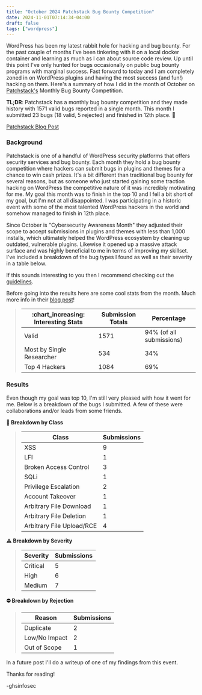 ```yaml
---
title: "October 2024 Patchstack Bug Bounty Competition"
date: 2024-11-01T07:14:34-04:00
draft: false
tags: ["wordpress"]
---
```


WordPress has been my latest rabbit hole for hacking and bug bounty. For the past couple of months I've been tinkering with it on a local docker container and learning as much as I can about source code review. Up until this point I've only hunted for bugs occasionally on public bug bounty programs with marginal success. Fast forward to today and I am completely zoned in on WordPress plugins and having the most success (and fun!) hacking on them. Here's a summary of how I did in the month of October on [Patchstack's](https://patchstack.com/bug-bounty) Monthly Bug Bounty Competition.

**TL;DR**: Patchstack has a monthly bug bounty competition and they made history with 1571 valid bugs reported in a single month. This month I submitted 23 bugs (18 valid, 5 rejected) and finished in 12th place. :partying_face:

[Patchstack Blog Post](https://patchstack.com/articles/nearly-1000-plugins-closed-during-wordpress-security-cleanup/)

### Background

Patchstack is one of a handful of WordPress security platforms that offers security services and bug bounty. Each month they hold a bug bounty competition where hackers can submit bugs in plugins and themes for a chance to win cash prizes. It's a bit different than traditional bug bounty for several reasons, but as someone who just started gaining some traction hacking on WordPress the competitive nature of it was incredibly motivating for me. My goal this month was to finish in the top 10 and I fell a bit short of my goal, but I'm not at all disappointed. I was participating in a historic event with some of the most talented WordPress hackers in the world and somehow managed to finish in 12th place. 

Since October is "Cybersecurity Awareness Month" they adjusted their scope to accept submissions in plugins and themes with less than 1,000 installs, which ultimately helped the WordPress ecosystem by cleaning up outdated, vulnerable plugins. Likewise it opened up a massive attack surface and was highly beneficial to me in terms of improving my skillset. I've included a breakdown of the bug types I found as well as their severity in a table below.

If this sounds interesting to you then I recommend checking out the [guidelines](https://patchstack.com/articles/bug-bounty-guidelines-rules/).

Before going into the results here are some cool stats from the month. Much more info in their [blog post](https://patchstack.com/articles/nearly-1000-plugins-closed-during-wordpress-security-cleanup/)!

> | :chart_increasing: Interesting Stats    | Submission Totals    | Percentage    |
> |---------------- | --------------- | --------------- |
> | Valid    | 1571    | 94% (of all submissions)   |
> | Most by Single Researcher    | 534    | 34%    |
> | Top 4 Hackers   | 1084   | 69%   |


### Results

Even though my goal was top 10, I'm still very pleased with how it went for me. Below is a breakdown of the bugs I submitted. A few of these were collaborations and/or leads from some friends.

**:card_index: Breakdown by Class**

> | Class   | Submissions    |
> |--------------- | --------------- |
> | XSS   | 9   |
> | LFI   | 1   |
> | Broken Access Control   | 3   |
> | SQLi   | 1   |
> | Privilege Escalation   | 2   |
> | Account Takeover   | 1   |
> | Arbitrary File Download   | 1   |
> | Arbitrary File Deletion   | 1   |
> | Arbitrary File Upload/RCE   | 4   |

**:warning: Breakdown by Severity**

> | Severity   | Submissions    |
> |--------------- | --------------- |
> | Critical   | 5   |
> | High   | 6   |
> | Medium   | 7   |

**:no_entry: Breakdown by Rejection**

> | Reason   | Submissions    |
> |--------------- | --------------- |
> | Duplicate   | 2   |
> | Low/No Impact   | 2   |
> | Out of Scope   | 1   |

In a future post I'll do a writeup of one of my findings from this event.

Thanks for reading!

-ghsinfosec
